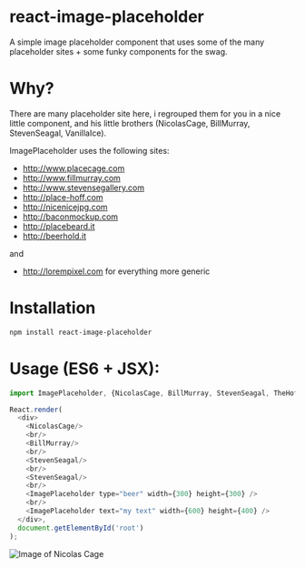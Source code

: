 # react-image-placeholder
A simple image placeholder component that uses some of the many placeholder sites + some funky components for the swag.

Why?
==============
There are many placeholder site here, i regrouped them for you in a nice little component, and his little brothers (NicolasCage, BillMurray, StevenSeagal, VanillaIce).

ImagePlaceholder uses the following sites:

- http://www.placecage.com
- http://www.fillmurray.com
- http://www.stevensegallery.com
- http://place-hoff.com
- http://nicenicejpg.com
- http://baconmockup.com
- http://placebeard.it
- http://beerhold.it

and 

- http://lorempixel.com for everything more generic

Installation
==============
```bash
npm install react-image-placeholder
```

Usage (ES6 + JSX):
==============

```javascript
import ImagePlaceholder, {NicolasCage, BillMurray, StevenSeagal, TheHoff, VanillaIce} from './image-placeholder/image-placeholder';

React.render(
  <div>
    <NicolasCage/>
    <br/>
    <BillMurray/>
    <br/>
    <StevenSeagal/>
    <br/>
    <StevenSeagal/>
    <br/>
    <ImagePlaceholder type="beer" width={300} height={300} />
    <br/>
    <ImagePlaceholder text="my text" width={600} height={400} />
  </div>, 
  document.getElementById('root')
);
```

![Image of Nicolas Cage](http://www.placecage.com/300/300)


